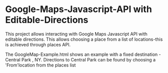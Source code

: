 # Google-Maps-Javascript-API with Editable-Directions
This project allows interacting with Google Maps Javascript API with editable directions. This allows choosing a place from a list of locations-this is achieved through places API. 

The GoogleMap-Example.html shows an example with a fixed destination - Central Park , NY. Directions to Central Park can be found by choosing a 'From'location from the places list


